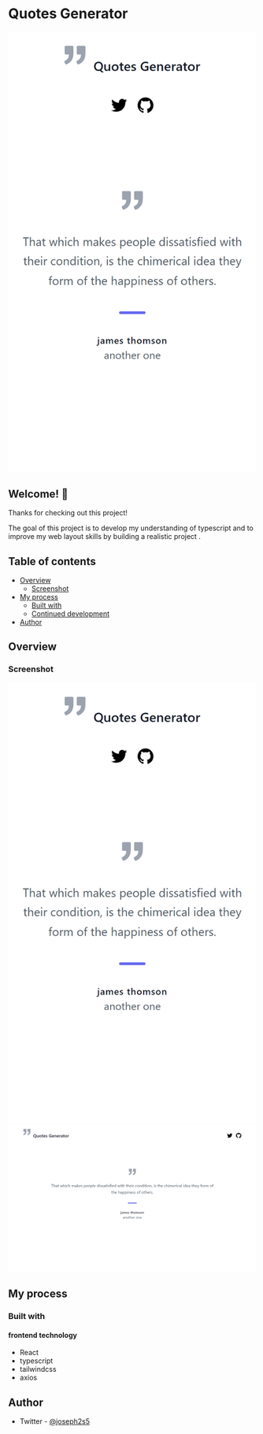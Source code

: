 # Quotes Generator

![Design preview](./screenshots/1.png)

## Welcome! 👋

Thanks for checking out this project!

The goal of this project is to develop my understanding of typescript and to improve my web layout skills by building a realistic project .

## Table of contents

- [Overview](#overview)
  - [Screenshot](#screenshot)
- [My process](#my-process)
  - [Built with](#built-with)
  - [Continued development](#continued-development)
- [Author](#author)

## Overview

### Screenshot

![Screenshot](./screenshots/1.png)
![Screenshot](./screenshots/2.png)

## My process

### Built with
#### frontend technology
- React
- typescript
- tailwindcss
- axios

## Author
- Twitter - [@joseph2s5](https://www.twitter.com/joseph2s5)

